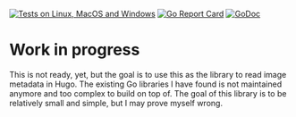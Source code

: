 [![Tests on Linux, MacOS and Windows](https://github.com/bep/goexif/workflows/Test/badge.svg)](https://github.com/bep/goexif/actions?query=workflow:Test)
[![Go Report Card](https://goreportcard.com/badge/github.com/bep/goexif)](https://goreportcard.com/report/github.com/bep/goexif)
[![GoDoc](https://godoc.org/github.com/bep/goexif?status.svg)](https://godoc.org/github.com/bep/goexif)

# Work in progress

This is not ready, yet, but the goal is to use this as the library to read image metadata in Hugo. The existing Go libraries I have found is not maintained anymore and too complex to build on top of. The goal of this library is to be relatively small and simple, but I may prove myself wrong.